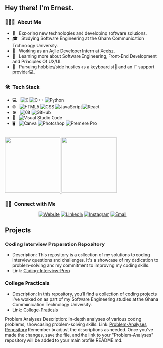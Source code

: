 <h2>Hey there! I'm Ernest.</h2>

<h3> 👨🏻‍💻 &nbsp;About Me</h3>

- 🤔 &nbsp; Exploring new technologies and developing software solutions.
- 🎓 &nbsp; Studying Software Engineering at the Ghana Communication Trchnology University.
- 💼 &nbsp; Working as an Agile Developer Intern at Xcelsz.
- 🌱 &nbsp; Learning more about Software Engineering, Front-End Development and Principles Of UX/UI.
- 🔧 &nbsp;  Pursuing hobbies/side hustles as a keyboardist🎹 and an IT support provider💻.

<h3> 🛠 &nbsp;Tech Stack</h3>

- 💻 &nbsp;
  ![C](https://img.shields.io/badge/-C-333333?style=flat&logo=C&logoColor=A8B9CC)
  ![C++](https://img.shields.io/badge/-C++-333333?style=flat&logo=C%2B%2B&logoColor=00599C)
  ![Python](https://img.shields.io/badge/-Python-333333?style=flat&logo=python)
- 🌐 &nbsp;
  ![HTML5](https://img.shields.io/badge/-HTML5-333333?style=flat&logo=HTML5)
  ![CSS](https://img.shields.io/badge/-CSS-333333?style=flat&logo=CSS3&logoColor=1572B6)
  ![JavaScript](https://img.shields.io/badge/-JavaScript-333333?style=flat&logo=javascript)
  ![React](https://img.shields.io/badge/-React-333333?style=flat&logo=react)
- ⚙️ &nbsp;
  ![Git](https://img.shields.io/badge/-Git-333333?style=flat&logo=git)
  ![GitHub](https://img.shields.io/badge/-GitHub-333333?style=flat&logo=github)
- 🔧 &nbsp;
  ![Visual Studio Code](https://img.shields.io/badge/-Visual%20Studio%20Code-333333?style=flat&logo=visual-studio-code&logoColor=007ACC)
- 🖥 &nbsp;
  ![Canva](https://img.shields.io/badge/-Canva-00C4CC?style=flat&logo=canva&logoColor=white)
  ![Photoshop](https://img.shields.io/badge/-Photoshop-333333?style=flat&logo=adobe-photoshop)
  ![Premiere Pro](https://img.shields.io/badge/-Premiere%20Pro-9999FF?style=flat&logo=adobe-premiere-pro&logoColor=white)

<br/>
 
<a href="https://github.com/Ernest-Yoyowah">
  <img height="180em" src="https://github-readme-stats.vercel.app/api?username=Ernest-Yoyowah&theme=buefy&show_icons=true" />
  <img height="180em" src="https://github-readme-stats.vercel.app/api/top-langs/?username=Ernest-Yoyowah&theme=buefy&layout=compact" />
</a>

<br/>

<h3> 🤝🏻 &nbsp;Connect with Me </h3>

<p align="center">
  <a href="https://ernestyoyowah.netlify.app/"><img alt="Website" src="https://img.shields.io/badge/Website-https://ernestyoyowah.netlify.app-blue?style=flat-square&logo=google-chrome"></a>
<a href="https://www.linkedin.com/in/Ernest-Yoyowah/"><img alt="LinkedIn" src="https://img.shields.io/badge/LinkedIn-Ernest%20Yoyowah-blue?style=flat-square&logo=linkedin"></a>
<a href="https://www.instagram.com/ernest_yoyowah_jnr/"><img alt="Instagram" src="https://img.shields.io/badge/Instagram-ernest_yoyowah_jnr_-blue?style=flat-square&logo=instagram"></a>
<a href="mailto:ernestniiyoyowah@gmail.com"><img alt="Email" src="https://img.shields.io/badge/Email-ernestniiyoyowah@gmail.com-blue?style=flat-square&logo=gmail"></a>
</p>

## Projects

### Coding Interview Preparation Repository

- Description: This repository is a collection of my solutions to coding interview questions and challenges. It's a showcase of my dedication to problem-solving and my commitment to improving my coding skills.
- Link: [Coding-Interview-Prep](https://github.com/Ernest-Yoyowah/Coding-Interview-Prep)

### College Practicals

- Description: In this repository, you'll find a collection of coding projects I've worked on as part of my Software Engineering studies at the Ghana Communication Technology University.
- Link: [College-Praticals](https://github.com/Ernest-Yoyowah/College-Praticals)
  
Problem Analyses
Description: In-depth analyses of various coding problems, showcasing problem-solving skills.
Link: [Problem-Analyses Repository](https://github.com/Ernest-Yoyowah/Problem-Analyses)
Remember to adjust the descriptions as needed. Once you've made the changes, save the file, and the link to your "Problem-Analyses" repository will be added to your main profile README.md.

